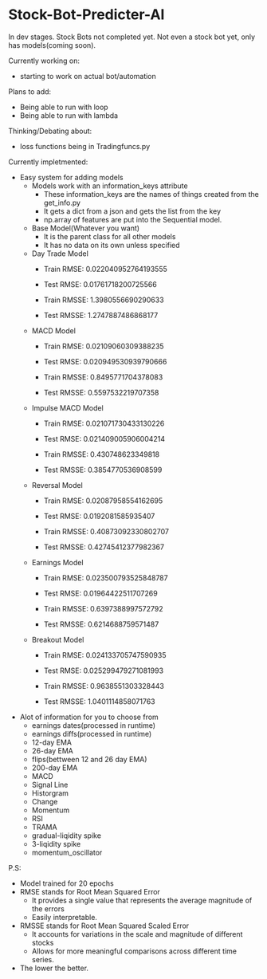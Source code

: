 # Stock-Bot-Predicter-AI

In dev stages. Stock Bots not completed yet.
Not even a stock bot yet, only has models(coming soon).


Currently working on:
  - starting to work on actual bot/automation

Plans to add:
  - Being able to run with loop
  - Being able to run with lambda

Thinking/Debating about:
  - loss functions being in Tradingfuncs.py


Currently impletmented:
  + Easy system for adding models
    - Models work with an information_keys attribute
      + These information_keys are the names of things created from the get_info.py
      + It gets a dict from a json and gets the list from the key
      + np.array of features are put into the Sequential model.
    - Base Model(Whatever you want)
      + It is the parent class for all other models
      + It has no data on its own unless specified
    - Day Trade Model 
      + Train RMSE: 0.022040952764193555
      + Test RMSE: 0.01761718200725566
      
      + Train RMSSE: 1.3980556690290633
      + Test RMSSE: 1.2747887486868177
    - MACD Model
      + Train RMSE: 0.02109060309388235
      + Test RMSE: 0.020949530939790666

      + Train RMSSE: 0.8495771704378083
      + Test RMSSE: 0.5597532219707358
    - Impulse MACD Model
      + Train RMSE: 0.021071730433130226
      + Test RMSE: 0.021409005906004214

      + Train RMSSE: 0.430748623349818
      + Test RMSSE: 0.3854770536908599
    - Reversal Model
      + Train RMSE: 0.02087958554162695
      + Test RMSE: 0.0192081585935407

      + Train RMSSE: 0.40873092330802707
      + Test RMSSE: 0.42745412377982367
    - Earnings Model
      + Train RMSE: 0.023500793525848787
      + Test RMSE: 0.01964422511707269

      + Train RMSSE: 0.6397388997572792
      + Test RMSSE: 0.6214688759571487
    - Breakout Model
      + Train RMSE: 0.024133705747590935
      + Test RMSE: 0.025299479271081993

      + Train RMSSE: 0.9638551303328443
      + Test RMSSE: 1.0401114858071763
  + Alot of information for you to choose from
    - earnings dates(processed in runtime)
    - earnings diffs(processed in runtime)
    - 12-day EMA
    - 26-day EMA
    - flips(bettween 12 and 26 day EMA)
    - 200-day EMA
    - MACD
    - Signal Line
    - Historgram
    - Change
    - Momentum
    - RSI
    - TRAMA
    - gradual-liqidity spike
    - 3-liqidity spike
    - momentum_oscillator

P.S:
  + Model trained for 20 epochs
  + RMSE stands for Root Mean Squared Error
    - It provides a single value that represents the average magnitude of the errors
    - Easily interpretable.
  + RMSSE stands for Root Mean Squared Scaled Error
    - It accounts for variations in the scale and magnitude of different stocks
    - Allows for more meaningful comparisons across different time series.
  + The lower the better.

